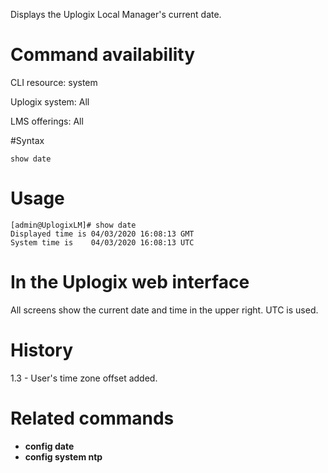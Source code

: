 <!-- 5.4 -->

Displays the Uplogix Local Manager's current date.

# Command availability 

CLI resource: system

Uplogix system: All

LMS offerings: All

#Syntax 

```
show date
```

# Usage 

```
[admin@UplogixLM]# show date
Displayed time is 04/03/2020 16:08:13 GMT
System time is    04/03/2020 16:08:13 UTC
```

# In the Uplogix web interface

All screens show the current date and time in the upper right. UTC is used.

# History 

1.3 - User's time zone offset added.

# Related commands 

- **config date**
- **config system ntp**
